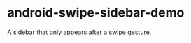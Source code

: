 android-swipe-sidebar-demo
==========================

A sidebar that only appears after a swipe gesture.